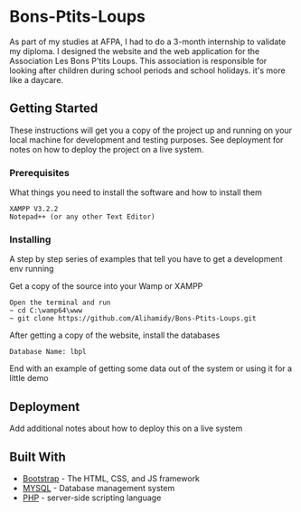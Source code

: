 # Bons-Ptits-Loups

As part of my studies at AFPA, I had to do a 3-month internship to validate my diploma. I designed the website and the web application for the Association Les Bons P'tits Loups. This association is responsible for looking after children during school periods and school holidays. it's more like a daycare.

## Getting Started

These instructions will get you a copy of the project up and running on your local machine for development and testing purposes. See deployment for notes on how to deploy the project on a live system.

### Prerequisites

What things you need to install the software and how to install them

```
XAMPP V3.2.2
Notepad++ (or any other Text Editor)
```

### Installing

A step by step series of examples that tell you have to get a development env running

Get a copy of the source into your Wamp or XAMPP

```
Open the terminal and run 
~ cd C:\wamp64\www
~ git clone https://github.com/Alihamidy/Bons-Ptits-Loups.git
```

After getting a copy of the website, install the databases

```
Database Name: lbpl
```

End with an example of getting some data out of the system or using it for a little demo


## Deployment

Add additional notes about how to deploy this on a live system

## Built With

* [Bootstrap](http://getbootstrap.com/docs/3.3/) - The HTML, CSS, and JS framework
* [MYSQL](https://www.mysql.com/) - Database management system
* [PHP](http://php.net/) - server-side scripting language 





